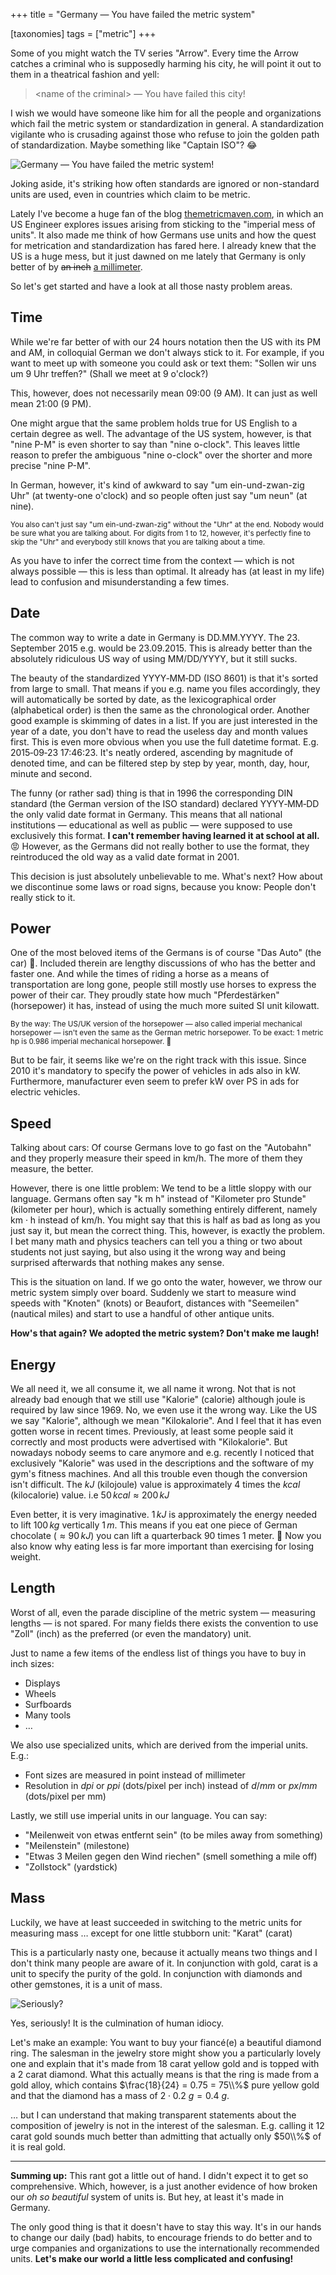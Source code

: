+++
title = "Germany — You have failed the metric system"

[taxonomies]
tags = ["metric"]
+++

<link
  rel="stylesheet"
  href="https://cdn.jsdelivr.net/npm/katex@0.11.1/dist/katex.min.css"
  integrity="sha384-zB1R0rpPzHqg7Kpt0Aljp8JPLqbXI3bhnPWROx27a9N0Ll6ZP/+DiW/UqRcLbRjq"
  crossorigin="anonymous"
>

<script
  defer
  src="https://cdn.jsdelivr.net/npm/katex@0.11.1/dist/katex.min.js"
  integrity="sha384-y23I5Q6l+B6vatafAwxRu/0oK/79VlbSz7Q9aiSZUvyWYIYsd+qj+o24G5ZU2zJz"
  crossorigin="anonymous"
></script>

<script
  defer
  src="https://cdn.jsdelivr.net/npm/katex@0.11.1/dist/contrib/auto-render.min.js"
  integrity="sha384-kWPLUVMOks5AQFrykwIup5lo0m3iMkkHrD0uJ4H5cjeGihAutqP0yW0J6dpFiVkI"
  crossorigin="anonymous"
  onload="renderMathInElement(
    document.getElementById('wrapcontent'),
    { delimiters: [{left: '$', right: '$', display: false}], },
  )"
></script>


Some of you might watch the TV series "Arrow".
Every time the Arrow catches a criminal who is supposedly harming
his city, he will point it out to them in a theatrical fashion and yell:

> &lt;name of the criminal&gt; — You have failed this city!

I wish we would have someone like him for all the people and organizations
which fail the metric system or standardization in general.
A standardization vigilante who is crusading against those
who refuse to join the golden path of standardization.
Maybe something like "Captain ISO"? 😂

![Germany — You have failed the metric system!](arrow-meme.jpg)

Joking aside, it's striking how often standards
are ignored or non-standard units are used, even in countries
which claim to be metric.

Lately I've become a huge fan of the blog
[themetricmaven.com](http://themetricmaven.com),
in which an US Engineer explores issues arising
from sticking to the "imperial mess of units".
It also made me think of how Germans use units and how the quest for
metrication and standardization has fared here.
I already knew that the US is a huge mess,
but it just dawned on me lately that Germany is only better of
by <del>an inch</del> <ins>a millimeter</ins>.

So let's get started and have a look at all those nasty problem areas.


## Time

While we're far better of with our 24 hours notation then the US
with its PM and AM, in colloquial German we don't always stick to it.
For example, if you want to meet up with someone
you could ask or text them: "Sollen wir uns um 9 Uhr treffen?"
(Shall we meet at 9 o'clock?)

This, however, does not necessarily mean 09:00 (9 AM).
It can just as well mean 21:00 (9 PM).

One might argue that the same problem holds true for US English
to a certain degree as well.
The advantage of the US system, however, is that "nine P-M" is even shorter
to say than "nine o-clock".
This leaves little reason to prefer the ambiguous "nine o-clock"
over the shorter and more precise "nine P-M".

In German, however, it's kind of awkward to say
"um ein-und-zwan-zig Uhr" (at twenty-one o'clock)
and so people often just say "um neun" (at nine).

<small>You also can't just say "um ein-und-zwan-zig"
without the "Uhr" at the end.
Nobody would be sure what you are talking about.
For digits from 1 to 12, however, it's perfectly fine to skip the "Uhr"
and everybody still knows that you are talking about a time.</small>

As you have to infer the correct time from the context —
which is not always possible — this is less than optimal.
It already has (at least in my life) lead to confusion
and misunderstanding a few times.


## Date

The common way to write a date in Germany is DD.MM.YYYY.
The 23. September 2015 e.g. would be 23.09.2015.
This is already better than the absolutely ridiculous US way
of using MM/DD/YYYY, but it still sucks.

The beauty of the standardized YYYY&#8209;MM&#8209;DD (ISO 8601) is
that it's sorted from large to small.
That means if you e.g. name you files accordingly, they will automatically
be sorted by date, as the lexicographical order (alphabetical order)
is then the same as the chronological order.
Another good example is skimming of dates in a list.
If you are just interested in the year of a date, you don't have to
read the useless day and month values first.
This is even more obvious when you use the full datetime format.
E.g. 2015&#8209;09&#8209;23 17:46:23.
It's neatly ordered, ascending by magnitude of denoted time,
and can be filtered step by step by year, month, day, hour, minute and second.

The funny (or rather sad) thing is that in 1996 the corresponding
DIN standard (the German version of the ISO standard)
declared YYYY&#8209;MM&#8209;DD the only valid date format in Germany.
This means that all national institutions — educational as well as public —
were supposed to use exclusively this format.
**I can't remember having learned it at school at all.** 😡
However, as the Germans did not really bother to use the format, they
reintroduced the old way as a valid date format in 2001.

This decision is just absolutely unbelievable to me.
What's next? How about we discontinue some laws or road signs,
because you know: People don't really stick to it.


## Power

One of the most beloved items of the Germans is of course "Das Auto"
(the car) 🚙.
Included therein are lengthy discussions of
who has the better and faster one.
And while the times of riding a horse as a means of transportation
are long gone, people still mostly use horses to express the
power of their car.
They proudly state how much "Pferdestärken" (horsepower)
it has, instead of using the much more suited SI unit kilowatt.

<small>By the way: The US/UK version
of the horsepower — also called imperial mechanical horsepower —
isn't even the same as the German metric horsepower.
To be exact:
1 metric hp is 0.986 imperial mechanical horsepower. 🙈</small>

But to be fair, it seems like we're on the right track with this issue.
Since 2010 it's mandatory to specify the power of vehicles in ads
also in kW.
Furthermore, manufacturer even seem to prefer kW over PS in ads for
electric vehicles.


## Speed

Talking about cars:
Of course Germans love to go fast on the "Autobahn"
and they properly measure their speed in km/h.
The more of them they measure, the better.

However, there is one little problem:
We tend to be a little sloppy with our language.
Germans often say "k m h" instead of
"Kilometer pro Stunde" (kilometer per hour),
which is actually something entirely different,
namely km&nbsp;&middot;&nbsp;h instead of km/h.
You might say that this is half as bad as long as you just say it,
but mean the correct thing.
This, however, is exactly the problem.
I bet many math and physics teachers can tell you a thing or two about
students not just saying, but also using it the wrong way
and being surprised afterwards that nothing makes any sense.

This is the situation on land.
If we go onto the water, however, we throw our metric system simply over board.
Suddenly we start to measure wind speeds with "Knoten" (knots) or Beaufort,
distances with "Seemeilen" (nautical miles)
and start to use a handful of other antique units.

**How's that again?
We adopted the metric system?
Don't make me laugh!**


## Energy

We all need it, we all consume it, we all name it wrong.
Not that is not already bad enough that we still use "Kalorie" (calorie)
although joule is required by law since 1969.
No, we even use it the wrong way. Like the US we say "Kalorie",
although we mean "Kilokalorie".
And I feel that it has even gotten worse in recent times.
Previously, at least some people said it correctly
and most products were advertised with "Kilokalorie".
But nowadays nobody seems to care anymore and e.g. recently I noticed that
exclusively "Kalorie" was used in the descriptions
and the software of my gym's fitness machines.
And all this trouble even though the conversion isn't difficult.
The $kJ$ (kilojoule) value is approximately
$4$ times the $kcal$ (kilocalorie) value.
i.e $50\,kcal \approx 200\,kJ$

Even better, it is very imaginative.
$1\,kJ$ is approximately the energy needed to lift $100\,kg$ vertically $1\,m$.
This means if you eat one piece of German chocolate ($\approx 90\,kJ$) you
can lift a quarterback $90$ times $1$ meter. 💪
Now you also know why eating less is far more important than exercising
for losing weight.


## Length

Worst of all, even the parade discipline of the metric system —
measuring lengths — is not spared.
For many fields there exists the convention to use "Zoll" (inch)
as the preferred (or even the mandatory) unit.

Just to name a few items of the endless list of things
you have to buy in inch sizes:

- Displays
- Wheels
- Surfboards
- Many tools
- …

We also use specialized units, which are derived
from the imperial units. E.g.:

- Font sizes are measured in point instead of millimeter
- Resolution in $dpi$ or $ppi$ (dots/pixel per inch)
    instead of $d/mm$ or $px/mm$ (dots/pixel per mm)

Lastly, we still use imperial units in our language.
You can say:

- "Meilenweit von etwas entfernt sein" (to be miles away from something)
- "Meilenstein" (milestone)
- "Etwas 3 Meilen gegen den Wind riechen" (smell something a mile off)
- "Zollstock" (yardstick)


## Mass

Luckily, we have at least succeeded
in switching to the metric units for measuring mass …
except for one little stubborn unit:
"Karat" (carat)

This is a particularly nasty one, because it actually means two things
and I don't think many people are aware of it.
In conjunction with gold, carat is a unit to specify the purity of the gold.
In conjunction with diamonds and other gemstones, it is a unit of mass.

![Seriously?](seriously.jpg)

Yes, seriously!
It is the culmination of human idiocy.

Let's make an example:
You want to buy your fiancé(e) a beautiful diamond ring.
The salesman in the jewelry store might show you a particularly lovely one
and explain that it's made from $18$ carat yellow gold and is topped with a
$2$ carat diamond.
What this actually means is that the ring is made from a gold alloy,
which contains $\frac{18}{24} = 0.75 = 75\\%$ pure yellow gold
and that the diamond has a mass of $2 \cdot 0.2\ g = 0.4\ g$.

… but I can understand that making transparent statements about the composition
of jewelry is not in the interest of the salesman.
E.g. calling it $12$ carat gold sounds much better than admitting that
actually only $50\\%$ of it is real gold.

---

**Summing up:**
This rant got a little out of hand.
I didn't expect it to get so comprehensive.
Which, however, is a just another evidence of how broken our
*oh so beautiful* system of units is.
But hey, at least it's made in Germany.

The only good thing is that it doesn't have to stay this way.
It's in our hands to change our daily (bad) habits,
to encourage friends to do better
and to urge companies and organizations to use
the internationally recommended units.
**Let's make our world a little less complicated and confusing!**
